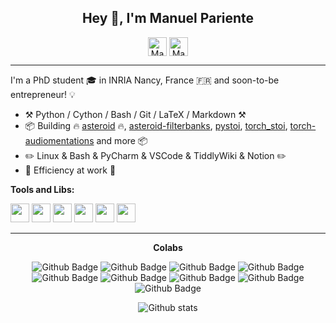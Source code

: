 <div align="center">
<h2>Hey 👋, I'm Manuel Pariente</h2>

[<img align="center" alt="Manuel Pariente | LinkedIn" height="30px" src="https://www.flaticon.com/svg/static/icons/svg/725/725337.svg"/>][linkedin]
[<img align="center" alt="Manuel Pariente | Twitter" height="30px" src="https://user-images.githubusercontent.com/18496796/107147301-8e8dfb80-694d-11eb-9fc6-f935c1754cd9.png"/>][twitter]

</div>

----

I'm a PhD student 🎓 in INRIA Nancy, France :fr: and soon-to-be entrepreneur! :bulb:

- :hammer_and_pick: Python / Cython / Bash / Git / LaTeX / Markdown :hammer_and_pick:
- :package: Building :fire: [asteroid](https://github.com/asteroid-team/asteroid) :fire:, [asteroid-filterbanks](https://github.com/asteroid-team/asteroid-filterbanks), [pystoi](https://github.com/mpariente/pystoi), [torch_stoi](https://github.com/asteroid-team/pytorch_stoi), [torch-audiomentations](https://github.com/asteroid-team/torch-audiomentations) and more :package:
- :pencil2: Linux & Bash & PyCharm & VSCode & TiddlyWiki & Notion :pencil2:
- :dart: Efficiency at work :dart:

**Tools and Libs:**  

<code><img height="30px" src="https://pytorch.org/assets/images/logo-icon.svg"></code>
<code><img height="30px" src="https://upload.wikimedia.org/wikipedia/commons/thumb/a/ae/Keras_logo.svg/180px-Keras_logo.svg.png"></code>
<code><img height="30px" src="https://numpy.org/images/logos/numpy.svg"></code>
<code><img height="30px" src="https://raw.githubusercontent.com/pandas-dev/pandas/master/web/pandas/static/img/pandas_mark.svg"></code>
<code><img height="30px" src="https://raw.githubusercontent.com/PyTorchLightning/pytorch-lightning/master/docs/source/_images/logos/lightning_icon.svg"></code>
<code><img height="30px" src="https://raw.githubusercontent.com/asteroid-team/asteroid-team.github.io/master/logos/asteroid_phones_dark.svg"></code>

----
<div align="center">
<strong>Colabs</strong>

![Github Badge](https://img.shields.io/badge/-@popcornell-24292e?style=flat&logo=Github&logoColor=white&link=https://github.com/popcornell)
![Github Badge](https://img.shields.io/badge/-@jonashaag-24292e?style=flat&logo=Github&logoColor=white&link=https://github.com/jonashaag)
![Github Badge](https://img.shields.io/badge/-@JorisCos-24292e?style=flat&logo=Github&logoColor=white&link=https://github.com/JorisCos)
![Github Badge](https://img.shields.io/badge/-@mhucoder-24292e?style=flat&logo=Github&logoColor=white&link=https://github.com/mhucoder)
![Github Badge](https://img.shields.io/badge/-@michelolzam-24292e?style=flat&logo=Github&logoColor=white&link=https://github.com/michelolzam)
![Github Badge](https://img.shields.io/badge/-@faroit-24292e?style=flat&logo=Github&logoColor=white&link=https://github.com/faroit)
![Github Badge](https://img.shields.io/badge/-@ssivasankaran-24292e?style=flat&logo=Github&logoColor=white&link=https://github.com/ssivasankaran)
![Github Badge](https://img.shields.io/badge/-@iver56-24292e?style=flat&logo=Github&logoColor=white&link=https://github.com/iver56)
![Github Badge](https://img.shields.io/badge/-@sw005320-24292e?style=flat&logo=Github&logoColor=white&link=https://github.com/sw005320)

![Github stats](https://github-readme-stats.vercel.app/api?username=mpariente&count_private=true&theme=great-gatsby&show_icons=true)

</div>

[linkedin]: https://www.linkedin.com/in/manuel-pariente-2211539b/
[twitter]: https://twitter.com/mnlpariente
